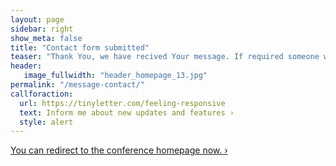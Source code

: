 ```yaml
---
layout: page
sidebar: right
show_meta: false
title: "Contact form submitted"
teaser: "Thank You, we have recived Your message. If required someone will contact You back."
header:
   image_fullwidth: "header_homepage_13.jpg"
permalink: "/message-contact/"
callforaction:
  url: https://tinyletter.com/feeling-responsive
  text: Inform me about new updates and features ›
  style: alert
---
```

<a class="radius button small" href="{{ site.url }}{{ site.baseurl }}">You can redirect to the conference homepage now. ›</a>

